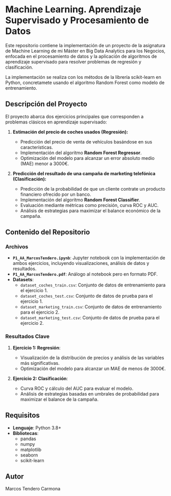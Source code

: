 # Machine Learning. Aprendizaje Supervisado y Procesamiento de Datos

Este repositorio contiene la implementación de un proyecto de la asignatura de Machine Learning de mi Máster en Big Data Analytics para los Negocios, enfocada en el procesamiento de datos y la aplicación de algoritmos de aprendizaje supervisado para resolver problemas de regresión y clasificación.

La implementación se realiza con los métodos de la librería scikit-learn en Python, concretamete usando el algoritmo Random Forest como modelo de entrenamiento.
## Descripción del Proyecto

El proyecto abarca dos ejercicios principales que corresponden a problemas clásicos en aprendizaje supervisado:

1. **Estimación del precio de coches usados (Regresión):**
   - Predicción del precio de venta de vehículos basándose en sus características.
   - Implementación del algoritmo **Random Forest Regressor**.
   - Optimización del modelo para alcanzar un error absoluto medio (MAE) menor a 3000€.

2. **Predicción del resultado de una campaña de marketing telefónica (Clasificación):**
   - Predicción de la probabilidad de que un cliente contrate un producto financiero ofrecido por un banco.
   - Implementación del algoritmo **Random Forest Classifier**.
   - Evaluación mediante métricas como precisión, curva ROC y AUC.
   - Análisis de estrategias para maximizar el balance económico de la campaña.

## Contenido del Repositorio

### Archivos
- **`P1_AA_MarcosTendero.ipynb`**: Jupyter notebook con la implementación de ambos ejercicios, incluyendo visualizaciones, análisis de datos y resultados.
- **`P1_AA_MarcosTendero.pdf`**: Análogo al notebook pero en formato PDF.
- **Datasets**:
  - `dataset_coches_train.csv`: Conjunto de datos de entrenamiento para el ejercicio 1.
  - `dataset_coches_test.csv`: Conjunto de datos de prueba para el ejercicio 1.
  - `dataset_marketing_train.csv`: Conjunto de datos de entrenamiento para el ejercicio 2.
  - `dataset_marketing_test.csv`: Conjunto de datos de prueba para el ejercicio 2.

### Resultados Clave
1. **Ejercicio 1: Regresión**:
   - Visualización de la distribución de precios y análisis de las variables más significativas.
   - Optimización del modelo para alcanzar un MAE de menos de 3000€.

2. **Ejercicio 2: Clasificación**:
   - Curva ROC y cálculo del AUC para evaluar el modelo.
   - Análisis de estrategias basadas en umbrales de probabilidad para maximizar el balance de la campaña.

## Requisitos

- **Lenguaje**: Python 3.8+
- **Bibliotecas**:
  - pandas
  - numpy
  - matplotlib
  - seaborn
  - scikit-learn
 
## Autor
Marcos Tendero Carmona

